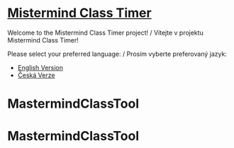# **[Mistermind Class Timer](https://barborakindl.github.io/Mastermind-meeting/)**

Welcome to the Mistermind Class Timer project! / Vítejte v projektu Mistermind Class Timer!

Please select your preferred language: / Prosím vyberte preferovaný jazyk:

- [English Version](README_en.md)
- [Česká Verze](README_cs.md)
# MastermindClassTool
# MastermindClassTool
